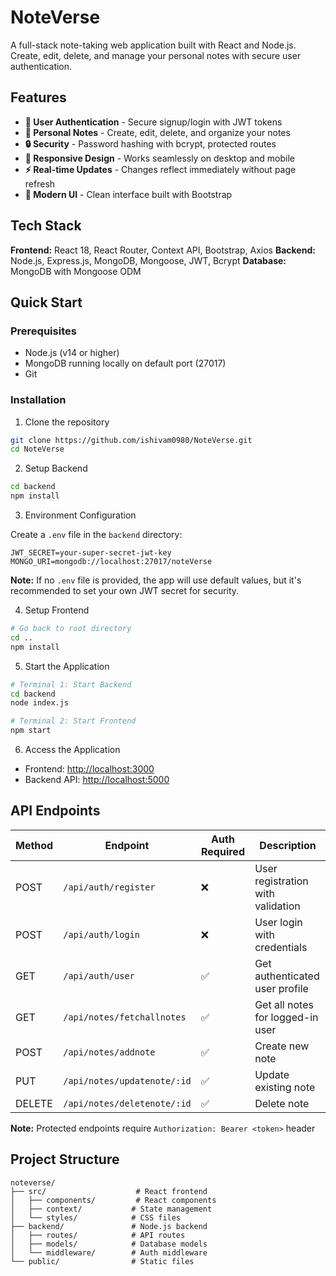 # NoteVerse

A full-stack note-taking web application built with React and Node.js. Create, edit, delete, and manage your personal notes with secure user authentication.

## Features

- **🔐 User Authentication** - Secure signup/login with JWT tokens
- **📝 Personal Notes** - Create, edit, delete, and organize your notes
- **🔒 Security** - Password hashing with bcrypt, protected routes
- **📱 Responsive Design** - Works seamlessly on desktop and mobile
- **⚡ Real-time Updates** - Changes reflect immediately without page refresh
- **🎨 Modern UI** - Clean interface built with Bootstrap

## Tech Stack

**Frontend:** React 18, React Router, Context API, Bootstrap, Axios
**Backend:** Node.js, Express.js, MongoDB, Mongoose, JWT, Bcrypt
**Database:** MongoDB with Mongoose ODM

## Quick Start

### Prerequisites

- Node.js (v14 or higher)
- MongoDB running locally on default port (27017)
- Git

### Installation

1. Clone the repository

```bash
git clone https://github.com/ishivam0980/NoteVerse.git
cd NoteVerse
```

2. Setup Backend

```bash
cd backend
npm install
```

3. Environment Configuration

Create a `.env` file in the `backend` directory:

```env
JWT_SECRET=your-super-secret-jwt-key
MONGO_URI=mongodb://localhost:27017/noteVerse
```

**Note:** If no `.env` file is provided, the app will use default values, but it's recommended to set your own JWT secret for security.

4. Setup Frontend

```bash
# Go back to root directory
cd ..
npm install
```

5. Start the Application

```bash
# Terminal 1: Start Backend
cd backend
node index.js

# Terminal 2: Start Frontend
npm start
```

6. Access the Application

- Frontend: [http://localhost:3000](http://localhost:3000)
- Backend API: [http://localhost:5000](http://localhost:5000)

## API Endpoints

| Method | Endpoint                      | Auth Required | Description                       |
| ------ | ----------------------------- | ------------- | --------------------------------- |
| POST   | `/api/auth/register`        | ❌            | User registration with validation |
| POST   | `/api/auth/login`           | ❌            | User login with credentials       |
| GET    | `/api/auth/user`            | ✅            | Get authenticated user profile    |
| GET    | `/api/notes/fetchallnotes`  | ✅            | Get all notes for logged-in user  |
| POST   | `/api/notes/addnote`        | ✅            | Create new note                   |
| PUT    | `/api/notes/updatenote/:id` | ✅            | Update existing note              |
| DELETE | `/api/notes/deletenote/:id` | ✅            | Delete note                       |

**Note:** Protected endpoints require `Authorization: Bearer <token>` header

## Project Structure

```
noteverse/
├── src/                    # React frontend
│   ├── components/         # React components
│   ├── context/           # State management
│   └── styles/            # CSS files
├── backend/               # Node.js backend
│   ├── routes/            # API routes
│   ├── models/            # Database models
│   └── middleware/        # Auth middleware
└── public/                # Static files
```
